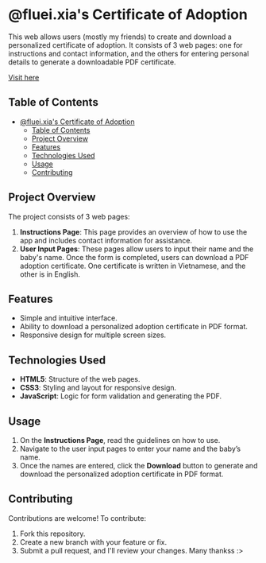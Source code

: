 # @fluei.xia's Certificate of Adoption

This web allows users (mostly my friends) to create and download a personalized certificate of adoption. It consists of 3 web pages: one for instructions and contact information, and the others for entering personal details to generate a downloadable PDF certificate.

[Visit here](https://solivaquaant.github.io/flueixia-certficate/)
## Table of Contents
- [@fluei.xia's Certificate of Adoption](#flueixias-certificate-of-adoption)
  - [Table of Contents](#table-of-contents)
  - [Project Overview](#project-overview)
  - [Features](#features)
  - [Technologies Used](#technologies-used)
  - [Usage](#usage)
  - [Contributing](#contributing)

## Project Overview
The project consists of 3 web pages:
1. **Instructions Page**: This page provides an overview of how to use the app and includes contact information for assistance.
2. **User Input Pages**: These pages allow users to input their name and the baby's name. Once the form is completed, users can download a PDF adoption certificate. One certificate is written in Vietnamese, and the other is in English.

## Features
- Simple and intuitive interface.
- Ability to download a personalized adoption certificate in PDF format.
- Responsive design for multiple screen sizes.

## Technologies Used
- **HTML5**: Structure of the web pages.
- **CSS3**: Styling and layout for responsive design.
- **JavaScript**: Logic for form validation and generating the PDF.

## Usage
1. On the **Instructions Page**, read the guidelines on how to use.
2. Navigate to the user input pages to enter your name and the baby’s name.
3. Once the names are entered, click the **Download** button to generate and download the personalized adoption certificate in PDF format.

## Contributing
Contributions are welcome! To contribute:
1. Fork this repository.
2. Create a new branch with your feature or fix.
3. Submit a pull request, and I'll review your changes. Many thankss :>
